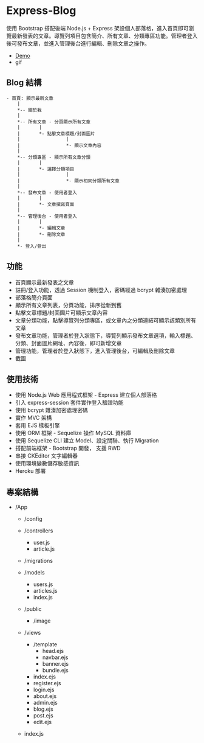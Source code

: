 # Express-Blog
使用 Bootstrap 搭配後端 Node.js + Express 架設個人部落格，進入首頁即可瀏覽最新發表的文章。導覽列項目包含簡介、所有文章、分類專區功能。管理者登入後可發布文章，並進入管理後台進行編輯、刪除文章之操作。

* [Demo](https://myblog-express.herokuapp.com/)
* gif

## Blog 結構
```
- 首頁: 顯示最新文章
    |
    *-- 關於我
    |
    *-- 所有文章 - 分頁顯示所有文章
    |       |
    |       *- 點擊文章標題/封面圖片
    |                 |
    |                 *- 顯示文章內容
    |
    *-- 分類專區 - 顯示所有文章分類
    |       |
    |       *- 選擇分類項目
    |                 |
    |                 *- 顯示相同分類所有文章
    |
    *-- 發布文章 - 使用者登入
    |       |
    |       *- 文章撰寫頁面
    |
    *-- 管理後台 - 使用者登入
    |       |
    |       *- 編輯文章
    |       *- 刪除文章
    |
    *- 登入/登出
```

## 功能
* 首頁顯示最新發表之文章
* 註冊/登入功能，透過 Session 機制登入，密碼經過 bcrypt 雜湊加密處理
* 部落格簡介頁面
* 顯示所有文章列表，分頁功能，排序從新到舊
* 點擊文章標題/封面圖片可顯示文章內容
* 文章分類功能，點擊導覽列分類專區，或文章內之分類連結可顯示該類別所有文章
* 發布文章功能，管理者於登入狀態下，導覽列顯示發布文章選項，輸入標題、分類、封面圖片網址、內容後，即可新增文章
* 管理功能，管理者於登入狀態下，進入管理後台，可編輯及刪除文章
* 截圖

## 使用技術
* 使用 Node.js Web 應用程式框架 - Express 建立個人部落格
* 引入 express-session 套件實作登入驗證功能
* 使用 bcrypt 雜湊加密處理密碼 
* 實作 MVC 架構
* 套用 EJS 樣板引擎
* 使用 ORM 框架 - Sequelize 操作 MySQL 資料庫
* 使用 Sequelize CLI 建立 Model、設定關聯、執行 Migration
* 搭配前端框架 - Bootstrap 開發， 支援 RWD
* 串接 CKEditor 文字編輯器
* 使用環境變數儲存敏感資訊
* Heroku 部署

## 專案結構
* /App
  * /config
  * /controllers
    * user.js
    * article.js 
  * /migrations
  * /models
    * users.js
    * articles.js 
    * index.js
  * /public
    * /image 
  * /views
    * /template
      * head.ejs
      * navbar.ejs 
      * banner.ejs
      * bundle.ejs
    * index.ejs 
    * register.ejs
    * login.ejs
    * about.ejs
    * admin.ejs
    * blog.ejs
    * post.ejs
    * edit.ejs
    
  * index.js

